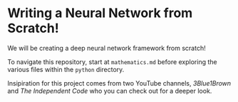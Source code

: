 # Writing a Neural Network from Scratch!

We will be creating a deep neural network framework from scratch! 

To navigate this repository, start at `mathematics.md` before exploring the various files within the `python` directory.

Insipiration for this project comes from two YouTube channels, _3Blue1Brown_ and _The Independent Code_ who you can check out for a deeper look.
